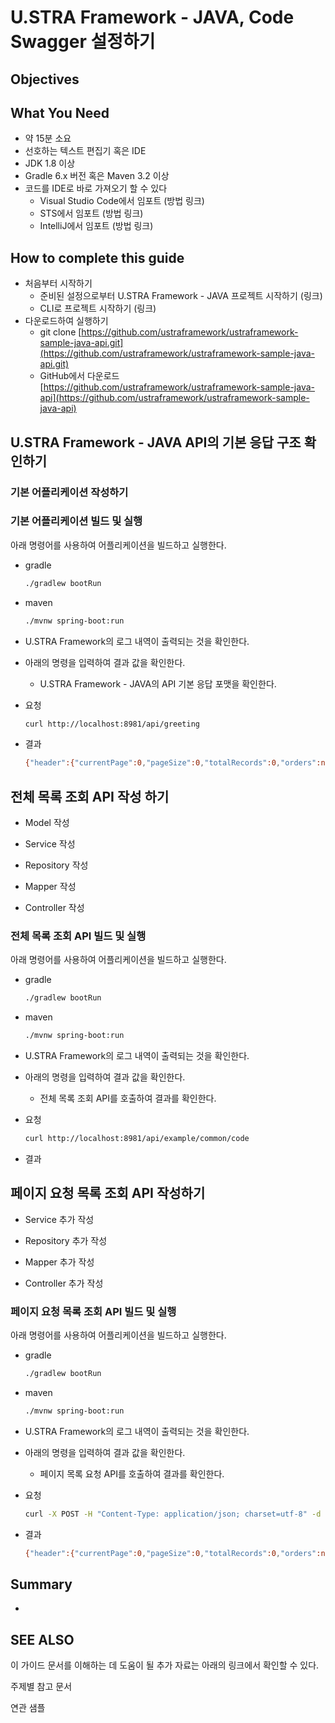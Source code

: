 # U.STRA Framework - JAVA, Code Swagger 설정하기


## Objectives



## What You Need

- 약 15분 소요
- 선호하는 텍스트 편집기 혹은 IDE
- JDK 1.8 이상
- Gradle 6.x 버전 혹은 Maven 3.2 이상
- 코드를 IDE로 바로 가져오기 할 수 있다
    - Visual Studio Code에서 임포트 (방법 링크)
    - STS에서 임포트 (방법 링크)
    - IntelliJ에서 임포트 (방법 링크)
    

## How to complete this guide

- 처음부터 시작하기
    - 준비된 설정으로부터 U.STRA Framework - JAVA 프로젝트 시작하기 (링크)
    - CLI로 프로젝트 시작하기 (링크)
- 다운로드하여 실행하기
    - git clone [https://github.com/ustraframework/ustraframework-sample-java-api.git](https://github.com/ustraframework/ustraframework-sample-java-api.git)
    - GitHub에서 다운로드 [https://github.com/ustraframework/ustraframework-sample-java-api](https://github.com/ustraframework/ustraframework-sample-java-api)
    

## U.STRA Framework - JAVA API의 기본 응답 구조 확인하기



### 기본 어플리케이션 작성하기



### 기본 어플리케이션 빌드 및 실행

아래 명령어를 사용하여 어플리케이션을 빌드하고 실행한다.

- gradle
    
    ```bash
    ./gradlew bootRun
    ```
    
- maven
    
    ```bash
    ./mvnw spring-boot:run
    ```
    
- U.STRA Framework의 로그 내역이 출력되는 것을 확인한다.
- 아래의 명령을 입력하여 결과 값을 확인한다.
    - U.STRA Framework - JAVA의 API 기본 응답 포맷을 확인한다.
- 요청
    
    ```bash
    curl http://localhost:8981/api/greeting
    ```
    
- 결과
    
    ```bash
    {"header":{"currentPage":0,"pageSize":0,"totalRecords":0,"orders":null,"chnlCd":null},"resultCode":"0000","resultMessage":"처리 완료","body":"Hello, U.STRA!","hasError":false}
    ```
    

## **전체 목록 조회 API 작성 하기**



- Model 작성

- Service 작성

- Repository 작성

- Mapper 작성

- Controller 작성


### 전체 목록 조회 API 빌드 및 실행

아래 명령어를 사용하여 어플리케이션을 빌드하고 실행한다.

- gradle
    
    ```bash
    ./gradlew bootRun
    ```
    
- maven
    
    ```bash
    ./mvnw spring-boot:run
    ```
    
- U.STRA Framework의 로그 내역이 출력되는 것을 확인한다.
- 아래의 명령을 입력하여 결과 값을 확인한다.
    - 전체 목록 조회 API를 호출하여 결과를 확인한다.
- 요청
    
    ```bash
    curl http://localhost:8981/api/example/common/code
    ```
    
- 결과
    

    

## 페이지 요청 목록 조회 API 작성하기



- Service 추가 작성

            
- Repository 추가 작성

        
- Mapper 추가 작성

- Controller 추가 작성

        

### 페이지 요청 목록 조회 API 빌드 및 실행

아래 명령어를 사용하여 어플리케이션을 빌드하고 실행한다.

- gradle
    
    ```bash
    ./gradlew bootRun
    ```
    
- maven
    
    ```bash
    ./mvnw spring-boot:run
    ```
    
- U.STRA Framework의 로그 내역이 출력되는 것을 확인한다.
- 아래의 명령을 입력하여 결과 값을 확인한다.
    - 페이지 목록 요청 API를 호출하여 결과를 확인한다.
- 요청
    
    ```bash
    curl -X POST -H "Content-Type: application/json; charset=utf-8" -d '{"currentPage":5,"pageSize":5,"orders":[{"name":"CD_NM","direction":"ASC"}]}' http://localhost:8981/api/example/common/code/page
    ```
    
- 결과
    
    ```bash
    {"header":{"currentPage":0,"pageSize":0,"totalRecords":0,"orders":null,"chnlCd":null},"resultCode":"FC02","resultMessage":"JSON parse error: Unexpected character (''' (code 39)): expected a valid value (JSON String, Number, Array, Object or token 'null', 'true' or 'false'); nested exception is com.fasterxml.jackson.core.JsonParseException: Unexpected character (''' (code 39)): expected a valid value (JSON String, Number, Array, Object or token 'null', 'true' or 'false')\n at [Source: (PushbackInputStream); line: 1, column: 2]","body":null,"hasError":true,"errors":null}
    ```
    

## Summary

- 

## SEE ALSO

이 가이드 문서를 이해하는 데 도움이 될 추가 자료는 아래의 링크에서 확인할 수 있다.

주제별 참고 문서



연관 샘플

